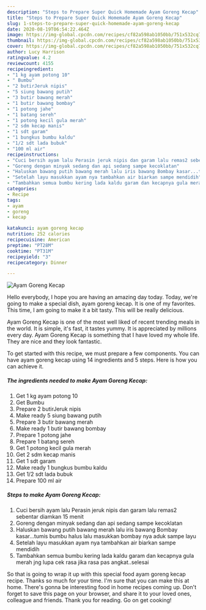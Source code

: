 ```yaml
---
description: "Steps to Prepare Super Quick Homemade Ayam Goreng Kecap"
title: "Steps to Prepare Super Quick Homemade Ayam Goreng Kecap"
slug: 1-steps-to-prepare-super-quick-homemade-ayam-goreng-kecap
date: 2020-08-19T06:54:22.464Z
image: https://img-global.cpcdn.com/recipes/cf82a598ab1050bb/751x532cq70/ayam-goreng-kecap-foto-resep-utama.jpg
thumbnail: https://img-global.cpcdn.com/recipes/cf82a598ab1050bb/751x532cq70/ayam-goreng-kecap-foto-resep-utama.jpg
cover: https://img-global.cpcdn.com/recipes/cf82a598ab1050bb/751x532cq70/ayam-goreng-kecap-foto-resep-utama.jpg
author: Lucy Harrison
ratingvalue: 4.2
reviewcount: 4155
recipeingredient:
- "1 kg ayam potong 10"
- " Bumbu"
- "2 butirJeruk nipis"
- "5 siung bawang putih"
- "3 butir bawang merah"
- "1 butir bawang bombay"
- "1 potong jahe"
- "1 batang sereh"
- "1 potong kecil gula merah"
- "2 sdm kecap manis"
- "1 sdt garam"
- "1 bungkus bumbu kaldu"
- "1/2 sdt lada bubuk"
- "100 ml air"
recipeinstructions:
- "Cuci bersih ayam lalu Perasin jeruk nipis dan garam lalu remas2 sebentar diamkan 15 menit"
- "Goreng dengan minyak sedang dan api sedang sampe kecoklatan"
- "Haluskan bawang putih bawang merah lalu iris bawang Bombay kasar...tumis bumbu halus lalu masukkan bombay nya aduk sampe layu"
- "Setelah layu masukkan ayam nya tambahkan air biarkan sampe mendidih"
- "Tambahkan semua bumbu kering lada kaldu garam dan kecapnya gula merah jng lupa cek rasa jika rasa pas angkat..selesai"
categories:
- Recipe
tags:
- ayam
- goreng
- kecap

katakunci: ayam goreng kecap 
nutrition: 252 calories
recipecuisine: American
preptime: "PT28M"
cooktime: "PT31M"
recipeyield: "3"
recipecategory: Dinner

---
```



![Ayam Goreng Kecap](https://img-global.cpcdn.com/recipes/cf82a598ab1050bb/751x532cq70/ayam-goreng-kecap-foto-resep-utama.jpg)

Hello everybody, I hope you are having an amazing day today. Today, we're going to make a special dish, ayam goreng kecap. It is one of my favorites. This time, I am going to make it a bit tasty. This will be really delicious.

Ayam Goreng Kecap is one of the most well liked of recent trending meals in the world. It is simple, it's fast, it tastes yummy. It is appreciated by millions every day. Ayam Goreng Kecap is something that I have loved my whole life. They are nice and they look fantastic.




To get started with this recipe, we must prepare a few components. You can have ayam goreng kecap using 14 ingredients and 5 steps. Here is how you can achieve it.

<!--inarticleads1-->

##### The ingredients needed to make Ayam Goreng Kecap:

1. Get 1 kg ayam potong 10
1. Get  Bumbu
1. Prepare 2 butirJeruk nipis
1. Make ready 5 siung bawang putih
1. Prepare 3 butir bawang merah
1. Make ready 1 butir bawang bombay
1. Prepare 1 potong jahe
1. Prepare 1 batang sereh
1. Get 1 potong kecil gula merah
1. Get 2 sdm kecap manis
1. Get 1 sdt garam
1. Make ready 1 bungkus bumbu kaldu
1. Get 1/2 sdt lada bubuk
1. Prepare 100 ml air




<!--inarticleads2-->

##### Steps to make Ayam Goreng Kecap:

1. Cuci bersih ayam lalu Perasin jeruk nipis dan garam lalu remas2 sebentar diamkan 15 menit
1. Goreng dengan minyak sedang dan api sedang sampe kecoklatan
1. Haluskan bawang putih bawang merah lalu iris bawang Bombay kasar...tumis bumbu halus lalu masukkan bombay nya aduk sampe layu
1. Setelah layu masukkan ayam nya tambahkan air biarkan sampe mendidih
1. Tambahkan semua bumbu kering lada kaldu garam dan kecapnya gula merah jng lupa cek rasa jika rasa pas angkat..selesai




So that is going to wrap it up with this special food ayam goreng kecap recipe. Thanks so much for your time. I'm sure that you can make this at home. There's gonna be interesting food in home recipes coming up. Don't forget to save this page on your browser, and share it to your loved ones, colleague and friends. Thank you for reading. Go on get cooking!
